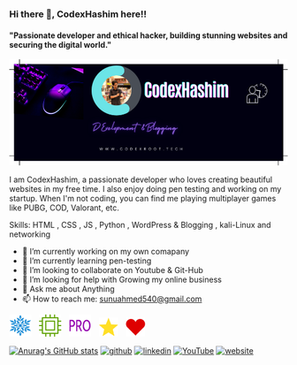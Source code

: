 ### Hi there 👋, CodexHashim here!!
#### "Passionate developer and ethical hacker, building stunning websites and securing the digital world."
![Developer and Ethical hacker](https://github.com/CodexHashim/CodexHashim/blob/main/gallery.png)

I am CodexHashim, a passionate developer who loves creating beautiful websites in my free time. I also enjoy doing pen testing and working on my startup. When I'm not coding, you can find me playing multiplayer games like PUBG, COD, Valorant, etc.

Skills: HTML , CSS , JS , Python , WordPress & Blogging , kali-Linux and networking

- 🔭 I’m currently working on my own comapany 
- 🌱 I’m currently learning pen-testing 
- 👯 I’m looking to collaborate on Youtube & Git-Hub 
- 🤔 I’m looking for help with Growing my online business 
- 💬 Ask me about Anything 
- 📫 How to reach me: sunuahmed540@gmail.com 

<a href='https://archiveprogram.github.com/'><img src='https://raw.githubusercontent.com/acervenky/animated-github-badges/master/assets/acbadge.gif' width='40' height='40'></a> <a href='https://docs.github.com/en/developers'><img src='https://raw.githubusercontent.com/acervenky/animated-github-badges/master/assets/devbadge.gif' width='40' height='40'></a> <a href='https://github.com/pricing'><img src='https://raw.githubusercontent.com/acervenky/animated-github-badges/master/assets/pro.gif' width='40' height='40'></a> <a href='https://stars.github.com/'><img src='https://raw.githubusercontent.com/acervenky/animated-github-badges/master/assets/starbadge.gif' width='35' height='35'></a> <a href='https://docs.github.com/en/github/supporting-the-open-source-community-with-github-sponsors'><img src='https://raw.githubusercontent.com/acervenky/animated-github-badges/master/assets/sponsorbadge.gif' width='35' height='35'></a>

[![Anurag's GitHub stats](https://github-readme-stats.vercel.app/api?username=CodexHashim)](https://github.com/anuraghazra/github-readme-stats)
[<img src='https://cdn.jsdelivr.net/npm/simple-icons@3.0.1/icons/github.svg' alt='github' height='40'>](https://github.com/https://github.com/CodexHashim)  [<img src='https://cdn.jsdelivr.net/npm/simple-icons@3.0.1/icons/linkedin.svg' alt='linkedin' height='40'>](https://www.linkedin.com/in/https://www.linkedin.com/in/hashim-ahmed-81861b210//)  [<img src='https://cdn.jsdelivr.net/npm/simple-icons@3.0.1/icons/youtube.svg' alt='YouTube' height='40'>](https://www.youtube.com/channel/https://www.youtube.com/@CodeSavy)  [<img src='https://cdn.jsdelivr.net/npm/simple-icons@3.0.1/icons/icloud.svg' alt='website' height='40'>](https://codexroot.tech/)  


